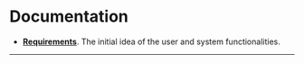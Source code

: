 # Documentation

* [**Requirements**](Requirements). The initial idea of the user and system functionalities.<br>

<hr>
